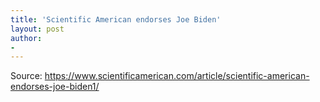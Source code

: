 ```yaml
---
title: 'Scientific American endorses Joe Biden'
layout: post
author:
-
---
```




Source: https://www.scientificamerican.com/article/scientific-american-endorses-joe-biden1/
